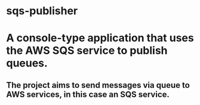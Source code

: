 # sqs-publisher
<h1> A console-type application that uses the AWS SQS service to publish queues.</h1>

## The project aims to send messages via queue to AWS services, in this case an SQS service.

